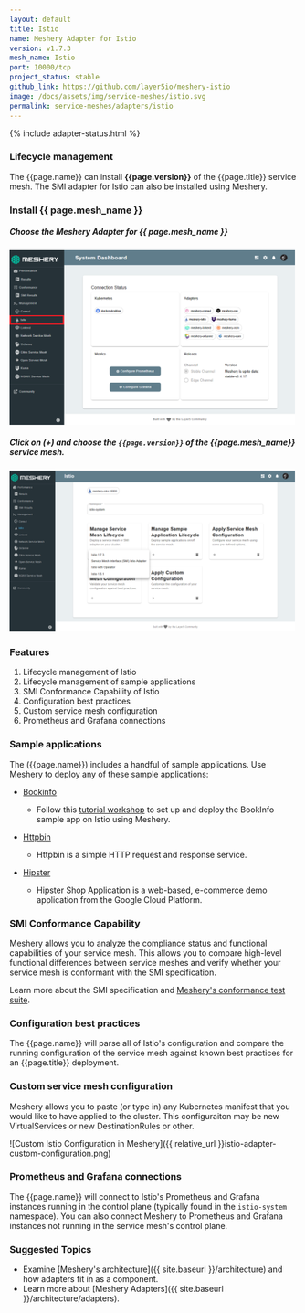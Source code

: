 ```yaml
---
layout: default
title: Istio
name: Meshery Adapter for Istio
version: v1.7.3
mesh_name: Istio
port: 10000/tcp
project_status: stable
github_link: https://github.com/layer5io/meshery-istio
image: /docs/assets/img/service-meshes/istio.svg
permalink: service-meshes/adapters/istio
---
```


{% include adapter-status.html %}

### Lifecycle management

The {{page.name}} can install **{{page.version}}** of the {{page.title}} service mesh. The SMI adapter for Istio can also be installed using Meshery.

### Install {{ page.mesh_name }}

##### **Choose the Meshery Adapter for {{ page.mesh_name }}**

<a href="#istio-adapter">
  <img style="width:500px;" src="/docs/assets/img/adapters/istio/istio-adapter.png" />
</a>
<a href="#" class="lightbox" id="istio-adapter">
  <span style="background-image: url('/docs/assets/img/adapters/istio/istio-adapter.png')"></span>
</a>

##### **Click on (+) and choose the `{{page.version}}` of the {{page.mesh_name}} service mesh.**

<a href="#istio-install">
  <img style="width:500px;" src="/docs/assets/img/adapters/istio/istio-install.png" />
</a>
<a href="#" class="lightbox" id="istio-install">
  <span style="background-image: url('/docs/assets/img/adapters/istio/istio-install.png')"></span>
</a>

### Features

1. Lifecycle management of Istio
1. Lifecycle management of sample applications
1. SMI Conformance Capability of Istio
1. Configuration best practices
1. Custom service mesh configuration
1. Prometheus and Grafana connections

### Sample applications

The ({{page.name}}) includes a handful of sample applications. Use Meshery to deploy any of these sample applications:

- [Bookinfo](/docs/guides/sample-apps#bookinfo)
    - Follow this [tutorial workshop](https://github.com/layer5io/istio-service-mesh-workshop/blob/master/lab-2/README.md) to set up and deploy the BookInfo sample app on Istio using Meshery. 

- [Httpbin](/docs/guides/sample-apps#httpbin)
    - Httpbin is a simple HTTP request and response service.

- [Hipster](/docs/guides/sample-apps#hipster)
    - Hipster Shop Application is a web-based, e-commerce demo application from the Google Cloud Platform.

### SMI Conformance Capability

Meshery allows you to analyze the compliance status and functional capabilities of your service mesh. This allows you to compare high-level functional differences between service meshes and verify whether your service mesh is conformant with the SMI specification.

Learn more about the SMI specification and [Meshery's conformance test suite](https://meshery.layer5.io/docs/functionality/smi-conformance).

### Configuration best practices

The {{page.name}} will parse all of Istio's configuration and compare the running configuration of the service mesh against known best practices for an {{page.title}} deployment.

### Custom service mesh configuration

Meshery allows you to paste (or type in) any Kubernetes manifest that you would like to have applied to the cluster. This configuraiton may be new VirtualServices or new DestinationRules or other.

![Custom Istio Configuration in Meshery]({{ relative_url }}istio-adapter-custom-configuration.png)

### Prometheus and Grafana connections

The {{page.name}} will connect to Istio's Prometheus and Grafana instances running in the control plane (typically found in the `istio-system` namespace). You can also connect Meshery to Prometheus and Grafana instances not running in the service mesh's control plane.

### Suggested Topics

- Examine [Meshery's architecture]({{ site.baseurl }}/architecture) and how adapters fit in as a component.
- Learn more about [Meshery Adapters]({{ site.baseurl }}/architecture/adapters).
